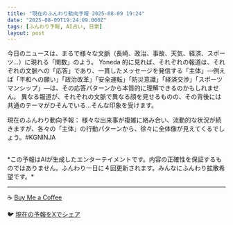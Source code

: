 ```yaml
---
title: "現在のふんわり動向予報 2025-08-09 19:24"
date: "2025-08-09T19:24:09.000Z"
tags: [ふんわり予報, AI占い, 日常]
layout: post
---
```


今日のニュースは、まるで様々な文脈（長崎、政治、事故、天気、経済、スポーツ…）に現れる「関数」のよう。  Yoneda 的に見れば、それぞれの報道は、それぞれの文脈への「応答」であり、一貫したメッセージを発信する「主体」—例えば「平和への願い」「政治改革」「安全運転」「防災意識」「経済交渉」「スポーツマンシップ」—は、その応答パターンから本質的に理解できるのかもしれません。  異なる報道が、それぞれの文脈で異なる顔を見せるものの、その背後には共通のテーマがひそんでいる…そんな印象を受けます。


現在のふんわり動向予報：
様々な出来事が複雑に絡み合い、流動的な状況が続きますが、各々の「主体」の行動パターンから、徐々に全体像が見えてくるでしょう。#KGNINJA

<br>
*この予報はAIが生成したエンターテイメントです。内容の正確性を保証するものではありません。ふんわり一日に４回更新されます。みんなにふんわり拡散希望です。*

---
☕️ [Buy Me a Coffee](https://www.buymeacoffee.com/kgninja)

🐦 [現在の予報をXでシェア](https://twitter.com/intent/tweet?text=%E7%8F%BE%E5%9C%A8%E3%81%AE%E3%81%B5%E3%82%93%E3%82%8F%E3%82%8A%E4%BA%88%E5%A0%B1%3A%20%E3%80%8C%E4%BB%8A%E6%97%A5%E3%81%AE%E3%83%8B%E3%83%A5%E3%83%BC%E3%82%B9%E3%81%AF%E3%80%81%E3%81%BE%E3%82%8B%E3%81%A7%E6%A7%98%E3%80%85%E3%81%AA%E6%96%87%E8%84%88%EF%BC%88%E9%95%B7%E5%B4%8E%E3%80%81%E6%94%BF%E6%B2%BB%E3%80%81%E4%BA%8B%E6%95%85%E3%80%81%E5%A4%A9%E6%B0%97%E3%80%81%E7%B5%8C%E6%B8%88%E3%80%81%E3%82%B9%E3%83%9D%E3%83%BC%E3%83%84%E2%80%A6%EF%BC%89%E3%81%AB%E7%8F%BE%E3%82%8C%E3%82%8B%E3%80%8C%E9%96%A2%E6%95%B0%E3%80%8D%E3%81%AE%E3%82%88%E3%81%86%E3%80%82%E3%80%8D%23KGNINJA%20%E7%B6%9A%E3%81%8D%E3%81%AF%E3%83%96%E3%83%AD%E3%82%B0%E3%81%A7%EF%BC%81%F0%9F%91%87&url=https%3A%2F%2Fkg-ninja.github.io%2FFunwariyoso%2F)
